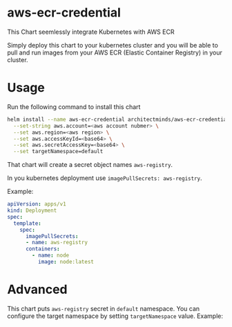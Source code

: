 # aws-ecr-credential

This Chart seemlessly integrate Kubernetes with AWS ECR

Simply deploy this chart to your kubernetes cluster and you will be able to pull and run images from your AWS ECR (Elastic Container Registry) in your cluster.

# Usage

Run the following command to install this chart

```sh
helm install --name aws-ecr-credential architectminds/aws-ecr-credential \
  --set-string aws.account=<aws account nubmer> \
  --set aws.region=<aws region> \
  --set aws.accessKeyId=<base64> \
  --set aws.secretAccessKey=<base64> \
  --set targetNamespace=default
```

That chart will create a secret object names `aws-registry`.

In you kubernetes deployment use `imagePullSecrets: aws-registry`.

Example:
```yaml
apiVersion: apps/v1
kind: Deployment
spec:
  template:
    spec:
      imagePullSecrets:
      - name: aws-registry
      containers:
        - name: node
          image: node:latest
```

# Advanced

This chart puts `aws-registry` secret in `default` namespace. You can configure the target namespace by setting `targetNamespace` value. Example:

```sh
```